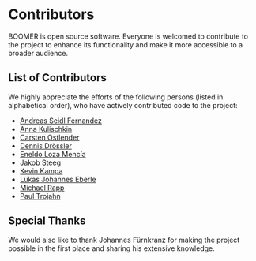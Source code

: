 # Contributors

BOOMER is open source software. Everyone is welcomed to contribute to the project to enhance its functionality and make it more accessible to a broader audience.

## List of Contributors

We highly appreciate the efforts of the following persons (listed in alphabetical order), who have actively contributed code to the project:

* [Andreas Seidl Fernandez](https://github.com/AndreasSeidl)
* [Anna Kulischkin](https://github.com/Anna-inf)
* [Carsten Ostlender](https://github.com/CarstenOstlender)
* [Dennis Drössler](https://github.com/ddroessler)
* [Eneldo Loza Mencía](https://github.com/keelm)
* [Jakob Steeg](https://github.com/JayJayJay1)
* [Kevin Kampa](https://github.com/bapfelbaum)
* [Lukas Johannes Eberle](https://github.com/LukasEberle)
* [Michael Rapp](https://github.com/michael-rapp)
* [Paul Trojahn](https://github.com/ptrojahn)

## Special Thanks

We would also like to thank Johannes Fürnkranz for making the project possible in the first place and sharing his extensive knowledge. 
